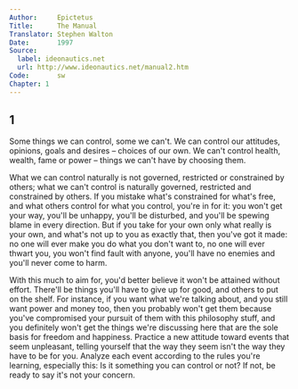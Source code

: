 ```yaml
---
Author:     Epictetus  
Title:      The Manual  
Translator: Stephen Walton  
Date:       1997  
Source:
  label: ideonautics.net
  url: http://www.ideonautics.net/manual2.htm
Code:       sw  
Chapter: 1
---
```

##  1

Some things we can control, some we can't. We can control our attitudes,
opinions, goals and desires – choices of our own. We can't control health,
wealth, fame or power – things we can't have by choosing them.

What we can control naturally is not governed, restricted or constrained by
others; what we can't control is naturally governed, restricted and constrained
by others. If you mistake what's constrained for what's free, and what others
control for what you control, you're in for it: you won't get your way, you'll
be unhappy, you'll be disturbed, and you'll be spewing blame in every
direction. But if you take for your own only what really is your own, and
what's not up to you as exactly that, then you've got it made: no one will ever
make you do what you don't want to, no one will ever thwart you, you won't find
fault with anyone, you'll have no enemies and you'll never come to harm.

With this much to aim for, you'd better believe it won't be attained without
effort. There'll be things you'll have to give up for good, and others to put
on the shelf. For instance, if you want what we're talking about, and you still
want power and money too, then you probably won't get them because you've
compromised your pursuit of them with this philosophy stuff, and you definitely
won't get the things we're discussing here that are the sole basis for freedom
and happiness. Practice a new attitude toward events that seem unpleasant,
telling yourself that the way they seem isn't the way they have to be for you.
Analyze each event according to the rules you're learning, especially this: Is
it something you can control or not? If not, be ready to say it's not your
concern.


